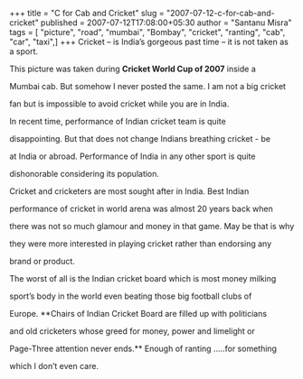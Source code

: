 +++
title = "C for Cab and Cricket"
slug = "2007-07-12-c-for-cab-and-cricket"
published = 2007-07-12T17:08:00+05:30
author = "Santanu Misra"
tags = [ "picture", "road", "mumbai", "Bombay", "cricket", "ranting", "cab", "car", "taxi",]
+++
Cricket – is India’s gorgeous past time – it is not taken as a sport.

This picture was taken during **Cricket World Cup of 2007** inside a

Mumbai cab. But somehow I never posted the same. I am not a big cricket

fan but is impossible to avoid cricket while you are in India.



In recent time, performance of Indian cricket team is quite

disappointing. But that does not change Indians breathing cricket - be

at India or abroad. Performance of India in any other sport is quite

dishonorable considering its population.



Cricket and cricketers are most sought after in India. Best Indian

performance of cricket in world arena was almost 20 years back when

there was not so much glamour and money in that game. May be that is why

they were more interested in playing cricket rather than endorsing any

brand or product.



The worst of all is the Indian cricket board which is most money milking

sport’s body in the world even beating those big football clubs of

Europe. **Chairs of Indian Cricket Board are filled up with politicians

and old cricketers whose greed for money, power and limelight or

Page-Three attention never ends.** Enough of ranting …..for something

which I don’t even care.
